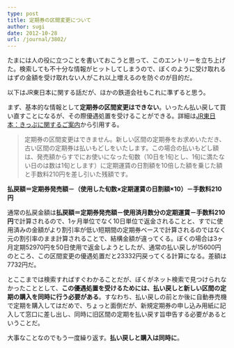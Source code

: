 ```yaml
---
type: post
title: 定期券の区間変更について
author: sugi
date: 2012-10-28
url: /journal/3802/
---
```

たまには人の役に立つことを書いておこうと思って、このエントリーを立ち上げた。検索しても不十分な情報がヒットしてしまうので、ぼくのように受け取れるはずの金額を受け取れない人がこれ以上増えるのを防ぐのが目的だ。

以下はJR東日本に関する話だが、ほかの鉄道会社もこれに準ずると思う。

まず、基本的な情報として**定期券の区間変更はできない**。いったん払い戻して買い直すことになるが、その際優遇処置を受けることができる。詳細は<a href="http://www.jreast.co.jp/kippu/22.html" onclick="_gaq.push(['_trackEvent', 'outbound-article', 'http://www.jreast.co.jp/kippu/22.html', 'JR東日本：きっぷに関するご案内']);" >JR東日本：きっぷに関するご案内</a>から引用する。

> 定期券の区間変更はできません。新しい区間の定期券をお求めいただき、古い区間の定期券は払いもどしをいたします。この場合の払いもどし額は、発売額からすでにお使いになった旬数（10日を1旬とし、1旬に満たない日のは数は1旬とします）に定期運賃の日割額を10倍した額を乗じた額と手数料210円を差し引いた残額です。 

**払戻額＝定期券発売額－（使用した旬数×定期運賃の日割額×10）－手数料210円**

通常の払戻金額は**払戻額＝定期券発売額－使用済月数分の定期運賃－手数料210円**で計算されるので、1ヶ月単位でなく10日単位で返金されることと、すでに使用済みの金額がより割引率が低い短期間の定期券ベースで計算されるのではなく元の割引率のまま計算されることで、結構金額が違ってくる。ぼくの場合は3ヶ月定期52970円を50日使用で返金しようとしたが、通常の払い戻しが15600円のところ、この区間変更の優遇処置だと23332円戻ってくる計算になる。差額は7732円だ。

とここまでは検索すればすぐわかることだが、ぼくがネット検索で見つけられなかったこととして、**この優遇処置を受けるためには、払い戻しと新しい区間の定期の購入を同時に行う必要がある**。すなわち、払い戻しの前とか後に自動券売機で定期を購入してはだめで、ちょっと面倒だが、新規定期券の申し込み用紙に記入して窓口に差し出し、同時に旧区間の定期を払い戻す旨申告する必要があるということだ。

大事なことなのでもう一度繰り返す。**払い戻しと購入は同時に**。
